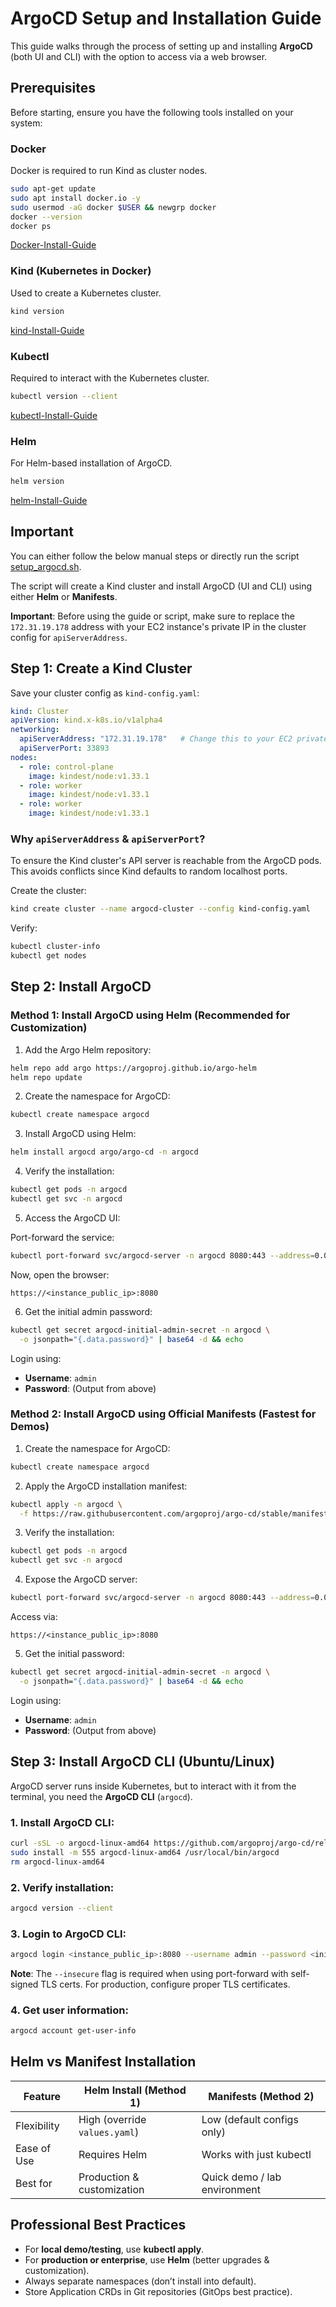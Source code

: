 # ArgoCD Setup and Installation Guide

This guide walks through the process of setting up and installing **ArgoCD** (both UI and CLI) with the option to access via a web browser.

## Prerequisites

Before starting, ensure you have the following tools installed on your system:

### Docker

Docker is required to run Kind as cluster nodes.

```bash
sudo apt-get update
sudo apt install docker.io -y
sudo usermod -aG docker $USER && newgrp docker
docker --version
docker ps
````
[Docker-Install-Guide](https://docs.docker.com/engine/install/)

### Kind (Kubernetes in Docker)

Used to create a Kubernetes cluster.

```bash
kind version
```
[kind-Install-Guide](https://kind.sigs.k8s.io/docs/user/quick-start/#installation)

### Kubectl

Required to interact with the Kubernetes cluster.

```bash
kubectl version --client
```
[kubectl-Install-Guide](https://kubernetes.io/docs/tasks/tools/)

### Helm

For Helm-based installation of ArgoCD.

```bash
helm version
```
[helm-Install-Guide](https://helm.sh/docs/intro/install/)

## Important

You can either follow the below manual steps or directly run the script [setup_argocd.sh](setup_argocd.sh).

The script will create a Kind cluster and install ArgoCD (UI and CLI) using either **Helm** or **Manifests**.

**Important**: Before using the guide or script, make sure to replace the `172.31.19.178` address with your EC2 instance's private IP in the cluster config for `apiServerAddress`.

## Step 1: Create a Kind Cluster

Save your cluster config as `kind-config.yaml`:

```yaml
kind: Cluster
apiVersion: kind.x-k8s.io/v1alpha4
networking:
  apiServerAddress: "172.31.19.178"   # Change this to your EC2 private IP
  apiServerPort: 33893
nodes:
  - role: control-plane
    image: kindest/node:v1.33.1
  - role: worker
    image: kindest/node:v1.33.1
  - role: worker
    image: kindest/node:v1.33.1
```

### Why `apiServerAddress` & `apiServerPort`?

To ensure the Kind cluster's API server is reachable from the ArgoCD pods. This avoids conflicts since Kind defaults to random localhost ports.

Create the cluster:

```bash
kind create cluster --name argocd-cluster --config kind-config.yaml
```

Verify:

```bash
kubectl cluster-info
kubectl get nodes
```

## Step 2: Install ArgoCD

### Method 1: Install ArgoCD using Helm (Recommended for Customization)

1. Add the Argo Helm repository:

```bash
helm repo add argo https://argoproj.github.io/argo-helm
helm repo update
```

2. Create the namespace for ArgoCD:

```bash
kubectl create namespace argocd
```

3. Install ArgoCD using Helm:

```bash
helm install argocd argo/argo-cd -n argocd
```

4. Verify the installation:

```bash
kubectl get pods -n argocd
kubectl get svc -n argocd
```

5. Access the ArgoCD UI:

Port-forward the service:

```bash
kubectl port-forward svc/argocd-server -n argocd 8080:443 --address=0.0.0.0 &
```

Now, open the browser:

```
https://<instance_public_ip>:8080
```

6. Get the initial admin password:

```bash
kubectl get secret argocd-initial-admin-secret -n argocd \
  -o jsonpath="{.data.password}" | base64 -d && echo
```

Login using:

* **Username**: `admin`
* **Password**: (Output from above)

### Method 2: Install ArgoCD using Official Manifests (Fastest for Demos)

1. Create the namespace for ArgoCD:

```bash
kubectl create namespace argocd
```

2. Apply the ArgoCD installation manifest:

```bash
kubectl apply -n argocd \
  -f https://raw.githubusercontent.com/argoproj/argo-cd/stable/manifests/install.yaml
```

3. Verify the installation:

```bash
kubectl get pods -n argocd
kubectl get svc -n argocd
```

4. Expose the ArgoCD server:

```bash
kubectl port-forward svc/argocd-server -n argocd 8080:443 --address=0.0.0.0 &
```

Access via:

```
https://<instance_public_ip>:8080
```

5. Get the initial password:

```bash
kubectl get secret argocd-initial-admin-secret -n argocd \
  -o jsonpath="{.data.password}" | base64 -d && echo
```

Login using:

* **Username**: `admin`
* **Password**: (Output from above)

## Step 3: Install ArgoCD CLI (Ubuntu/Linux)

ArgoCD server runs inside Kubernetes, but to interact with it from the terminal, you need the **ArgoCD CLI** (`argocd`).

### 1. Install ArgoCD CLI:

```bash
curl -sSL -o argocd-linux-amd64 https://github.com/argoproj/argo-cd/releases/latest/download/argocd-linux-amd64
sudo install -m 555 argocd-linux-amd64 /usr/local/bin/argocd
rm argocd-linux-amd64
```

### 2. Verify installation:

```bash
argocd version --client
```

### 3. Login to ArgoCD CLI:

```bash
argocd login <instance_public_ip>:8080 --username admin --password <initial_password> --insecure
```

**Note**: The `--insecure` flag is required when using port-forward with self-signed TLS certs. For production, configure proper TLS certificates.

### 4. Get user information:

```bash
argocd account get-user-info
```

## Helm vs Manifest Installation

| Feature     | **Helm Install (Method 1)**   | **Manifests (Method 2)**     |
| ----------- | ----------------------------- | ---------------------------- |
| Flexibility | High (override `values.yaml`) | Low (default configs only)   |
| Ease of Use | Requires Helm                 | Works with just kubectl      |
| Best for    | Production & customization    | Quick demo / lab environment |

## Professional Best Practices

* For **local demo/testing**, use **kubectl apply**.
* For **production or enterprise**, use **Helm** (better upgrades & customization).
* Always separate namespaces (don’t install into default).
* Store Application CRDs in Git repositories (GitOps best practice).
